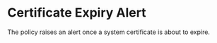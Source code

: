 # Certificate Expiry Alert

The policy raises an alert once a system certificate is about to expire.
